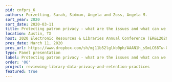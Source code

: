 ```yaml
---
pid: cnfprs_6
authors: Forzetting, Sarah, Sidman, Angela and Zoss, Angela M.
sort_year: 2020
sort_date: 2020-03-11
title: Protecting patron privacy - what are the issues and what can we do?
location: Austin, TX
host: 2020 Electronic Resources & Libraries Annual Conference (ER&L2020)
pres_date: March 11, 2020
pres_url: https://www.dropbox.com/sh/mj11b52lglkb0ph/AAAN1h_sSmLC68Tw-Qft60RUa/Angela%20Sidman%20-%20S81_Protecting_patron_privacy.pptx?dl=0
type: Panel presentation
label: Protecting patron privacy - what are the issues and what can we do?
order: '06'
project: reviewing-library-data-privacy-and-retention-practices
featured: true
---
```

